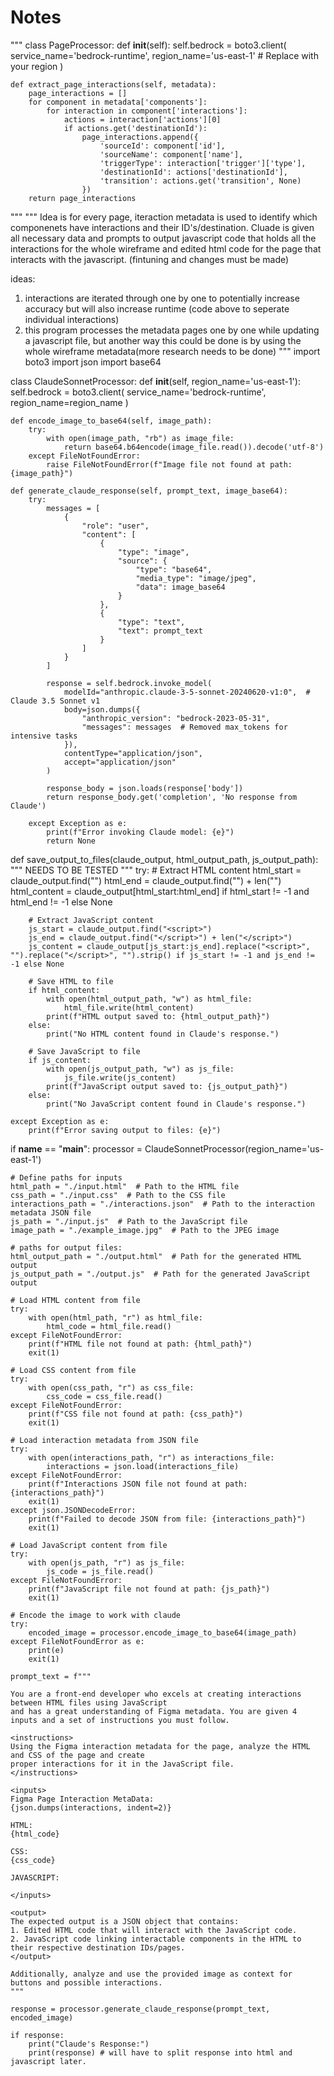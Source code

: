 # Notes

"""
class PageProcessor:
    def __init__(self):
        self.bedrock = boto3.client(
            service_name='bedrock-runtime',
            region_name='us-east-1'  # Replace with your region
        )
    
    def extract_page_interactions(self, metadata):
        page_interactions = []
        for component in metadata['components']:
            for interaction in component['interactions']:
                actions = interaction['actions'][0]
                if actions.get('destinationId'):
                    page_interactions.append({
                        'sourceId': component['id'],
                        'sourceName': component['name'],
                        'triggerType': interaction['trigger']['type'],
                        'destinationId': actions['destinationId'],
                        'transition': actions.get('transition', None)
                    })
        return page_interactions
"""
"""
Idea is for every page, iteraction metadata is used to identify which componenets have interactions and their ID's/destination. Cluade is given all necessary data and prompts to
output javascript code that holds all the interactions for the whole wireframe and edited html code for the page that interacts with the javascript. (fintuning and changes must be made)

ideas:
1. interactions are iterated through one by one to potentially increase accuracy but will also increase runtime (code above to seperate individual interactions)
2. this program processes the metadata pages one by one while updating a javascript file, but another way this could be done is by using the whole wireframe metadata(more research needs to be done)
"""
import boto3
import json
import base64

class ClaudeSonnetProcessor:
    def __init__(self, region_name='us-east-1'):
        self.bedrock = boto3.client(
            service_name='bedrock-runtime',
            region_name=region_name
        )

    def encode_image_to_base64(self, image_path):
        try:
            with open(image_path, "rb") as image_file:
                return base64.b64encode(image_file.read()).decode('utf-8')
        except FileNotFoundError:
            raise FileNotFoundError(f"Image file not found at path: {image_path}")
    
    def generate_claude_response(self, prompt_text, image_base64):
        try:
            messages = [
                {
                    "role": "user",
                    "content": [
                        {
                            "type": "image",
                            "source": {
                                "type": "base64",
                                "media_type": "image/jpeg",
                                "data": image_base64
                            }
                        },
                        {
                            "type": "text",
                            "text": prompt_text
                        }
                    ]
                }
            ]

            response = self.bedrock.invoke_model(
                modelId="anthropic.claude-3-5-sonnet-20240620-v1:0",  # Claude 3.5 Sonnet v1
                body=json.dumps({
                    "anthropic_version": "bedrock-2023-05-31",
                    "messages": messages  # Removed max_tokens for intensive tasks
                }),
                contentType="application/json",
                accept="application/json"
            )
            
            response_body = json.loads(response['body'])
            return response_body.get('completion', 'No response from Claude')
        
        except Exception as e:
            print(f"Error invoking Claude model: {e}")
            return None


def save_output_to_files(claude_output, html_output_path, js_output_path):
    """
    NEEDS TO BE TESTED
    """
    try:
        # Extract HTML content
        html_start = claude_output.find("<html>")
        html_end = claude_output.find("</html>") + len("</html>")
        html_content = claude_output[html_start:html_end] if html_start != -1 and html_end != -1 else None

        # Extract JavaScript content
        js_start = claude_output.find("<script>")
        js_end = claude_output.find("</script>") + len("</script>")
        js_content = claude_output[js_start:js_end].replace("<script>", "").replace("</script>", "").strip() if js_start != -1 and js_end != -1 else None

        # Save HTML to file
        if html_content:
            with open(html_output_path, "w") as html_file:
                html_file.write(html_content)
            print(f"HTML output saved to: {html_output_path}")
        else:
            print("No HTML content found in Claude's response.")

        # Save JavaScript to file
        if js_content:
            with open(js_output_path, "w") as js_file:
                js_file.write(js_content)
            print(f"JavaScript output saved to: {js_output_path}")
        else:
            print("No JavaScript content found in Claude's response.")

    except Exception as e:
        print(f"Error saving output to files: {e}")



if __name__ == "__main__":
    processor = ClaudeSonnetProcessor(region_name='us-east-1')

    # Define paths for inputs
    html_path = "./input.html"  # Path to the HTML file
    css_path = "./input.css"  # Path to the CSS file
    interactions_path = "./interactions.json"  # Path to the interaction metadata JSON file
    js_path = "./input.js"  # Path to the JavaScript file
    image_path = "./example_image.jpg"  # Path to the JPEG image
    
    # paths for output files:
    html_output_path = "./output.html"  # Path for the generated HTML output
    js_output_path = "./output.js"  # Path for the generated JavaScript output
    
    # Load HTML content from file
    try:
        with open(html_path, "r") as html_file:
            html_code = html_file.read()
    except FileNotFoundError:
        print(f"HTML file not found at path: {html_path}")
        exit(1)

    # Load CSS content from file
    try:
        with open(css_path, "r") as css_file:
            css_code = css_file.read()
    except FileNotFoundError:
        print(f"CSS file not found at path: {css_path}")
        exit(1)

    # Load interaction metadata from JSON file
    try:
        with open(interactions_path, "r") as interactions_file:
            interactions = json.load(interactions_file)
    except FileNotFoundError:
        print(f"Interactions JSON file not found at path: {interactions_path}")
        exit(1)
    except json.JSONDecodeError:
        print(f"Failed to decode JSON from file: {interactions_path}")
        exit(1)

    # Load JavaScript content from file
    try:
        with open(js_path, "r") as js_file:
            js_code = js_file.read()
    except FileNotFoundError:
        print(f"JavaScript file not found at path: {js_path}")
        exit(1)

    # Encode the image to work with claude
    try:
        encoded_image = processor.encode_image_to_base64(image_path)
    except FileNotFoundError as e:
        print(e)
        exit(1)

    prompt_text = f"""

    You are a front-end developer who excels at creating interactions between HTML files using JavaScript 
    and has a great understanding of Figma metadata. You are given 4 inputs and a set of instructions you must follow.

    <instructions>
    Using the Figma interaction metadata for the page, analyze the HTML and CSS of the page and create 
    proper interactions for it in the JavaScript file.
    </instructions>

    <inputs>
    Figma Page Interaction MetaData:
    {json.dumps(interactions, indent=2)}

    HTML:
    {html_code}

    CSS:
    {css_code}

    JAVASCRIPT:

    </inputs>

    <output>
    The expected output is a JSON object that contains:
    1. Edited HTML code that will interact with the JavaScript code.
    2. JavaScript code linking interactable components in the HTML to their respective destination IDs/pages.
    </output>

    Additionally, analyze and use the provided image as context for buttons and possible interactions.
    """

    response = processor.generate_claude_response(prompt_text, encoded_image)

    if response:
        print("Claude's Response:")
        print(response) # will have to split response into html and javascript later.
